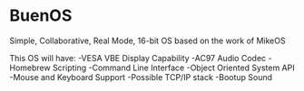 # BuenOS
Simple, Collaborative, Real Mode, 16-bit OS based on the work of MikeOS

This OS will have:
	-VESA VBE Display Capability
	-AC97 Audio Codec
	-Homebrew Scripting
	-Command Line Interface
	-Object Oriented System API
	-Mouse and Keyboard Support
	-Possible TCP/IP stack
	-Bootup Sound